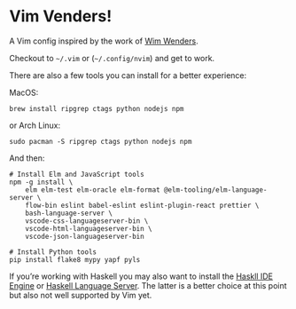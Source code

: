 # Vim Venders!

A Vim config inspired by the work of [Wim Wenders][wim].

Checkout to `~/.vim` or (`~/.config/nvim`) and get to work.

There are also a few tools you can install for a better experience:

MacOS:

    brew install ripgrep ctags python nodejs npm

or Arch Linux:

    sudo pacman -S ripgrep ctags python nodejs npm

And then:

    # Install Elm and JavaScript tools
    npm -g install \
        elm elm-test elm-oracle elm-format @elm-tooling/elm-language-server \
        flow-bin eslint babel-eslint eslint-plugin-react prettier \
        bash-language-server \
        vscode-css-languageserver-bin \
        vscode-html-languageserver-bin \
        vscode-json-languageserver-bin

    # Install Python tools
    pip install flake8 mypy yapf pyls

If you’re working with Haskell you may also want to install the
[Haskll IDE Engine][hie] or [Haskell Language Server][hls]. The latter is a
better choice at this point but also not well supported by Vim yet.


[wim]: https://en.wikipedia.org/wiki/Wim_Wenders
[hie]: https://github.com/haskell/haskell-ide-engine
[hls]: https://github.com/haskell/haskell-language-server
